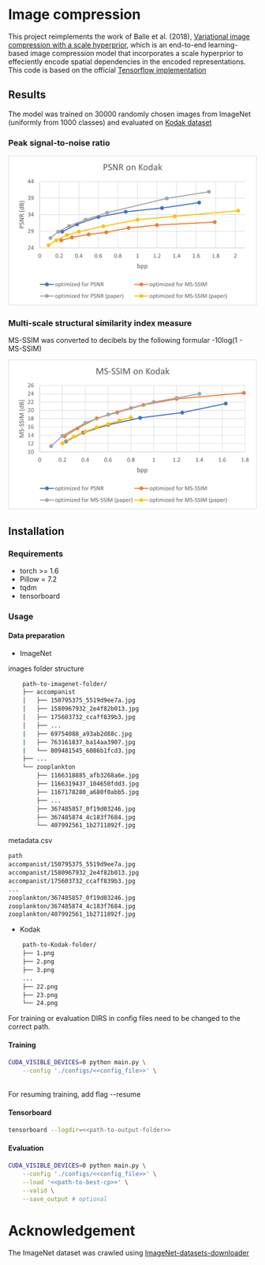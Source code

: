 # Image compression

This project reimplements the work of Balle et al. (2018), [Variational image compression with a scale hyperprior](https://arxiv.org/abs/1802.01436), which is an end-to-end learning-based image compression model that incorporates a scale hyperprior to effeciently encode spatial dependencies in the encoded representations. This code is based on the official [Tensorflow implementation](https://github.com/tensorflow/compression)

## Results
The model was trained on 30000 randomly chosen images from ImageNet (uniformly from 1000 classes) and evaluated on [Kodak dataset](http://r0k.us/graphics/kodak/)
### Peak signal-to-noise ratio
![](https://github.com/hieu1999210/image_compression/blob/master/figures/psnr.png)

### Multi-scale structural similarity index measure
MS-SSIM was converted to decibels by the following formular -10log(1 - MS-SSIM)

![](https://github.com/hieu1999210/image_compression/blob/master/figures/ms_ssim.png)


## Installation

### Requirements
- torch >= 1.6
- Pillow = 7.2
- tqdm
- tensorboard

### Usage

#### Data preparation
- ImageNet

images folder structure
```bash
    path-to-imagenet-folder/
    ├── accompanist
    │   ├── 150795375_5519d9ee7a.jpg
    │   ├── 1580967932_2e4f82b013.jpg
    │   ├── 175603732_ccaff839b3.jpg
    │   ├── ...
    |   ├── 69754088_a93ab2d88c.jpg
    |   ├── 763161837_ba14aa3907.jpg
    |   └── 809481545_6086b1fcd3.jpg
    ├── ...
    └── zooplankton
        ├── 1166318885_afb3268a6e.jpg
        ├── 1166319437_104650fdd3.jpg
        ├── 1167178280_a680f0abb5.jpg
        ├── ...
        ├── 367485857_0f19d03246.jpg
        ├── 367485874_4c183f7684.jpg
        └── 407992561_1b2711892f.jpg
```

metadata.csv
```bash
path
accompanist/150795375_5519d9ee7a.jpg
accompanist/1580967932_2e4f82b013.jpg
accompanist/175603732_ccaff839b3.jpg
...
zooplankton/367485857_0f19d03246.jpg
zooplankton/367485874_4c183f7684.jpg
zooplankton/407992561_1b2711892f.jpg
```

- Kodak
```bash
    path-to-Kodak-folder/
    ├── 1.png
    ├── 2.png
    ├── 3.png
    ...
    ├── 22.png
    ├── 23.png
    └── 24.png
```

For training or evaluation DIRS in config files need to be changed to the correct path.

#### Training
```bash
CUDA_VISIBLE_DEVICES=0 python main.py \
    --config './configs/<<config_file>>' \
    
```
For resuming training, add flag --resume

#### Tensorboard
```bash
tensorboard --logdir=<<path-to-output-folder>>
```
#### Evaluation
```bash
CUDA_VISIBLE_DEVICES=0 python main.py \
    --config './configs/<<config_file>>' \
    --load '<<path-to-best-cp>>' \
    --valid \
    --save_output # optional
```

# Acknowledgement
The ImageNet dataset was crawled using [ImageNet-datasets-downloader](https://github.com/mf1024/ImageNet-datasets-downloader)
